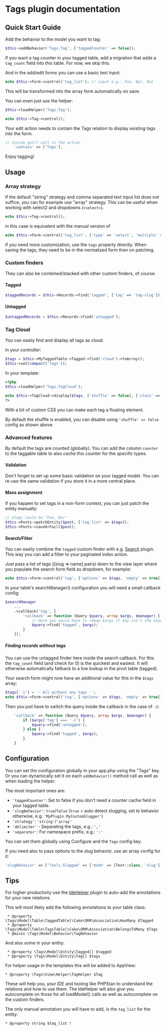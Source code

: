 # Tags plugin documentation

## Quick Start Guide

Add the behavior to the model you want to tag:

```php
$this->addBehavior('Tags.Tag', ['taggedCounter' => false]);
```
If you want a tag counter in your tagged table, add a migration that adds a `tag_count` field into this table.
For now, we skip this.

And in the add/edit forms you can use a basic text input:

```php
echo $this->Form->control('tag_list'); // input e.g.: Foo, Bar, Baz
```
This will be transformed into the array form automatically on save.

You can even just use the helper:

```php
$this->loadHelper('Tags.Tag');

echo $this->Tag->control();
```

Your edit action needs to contain the Tags relation to display existing tags into the form:
```php
// Inside get() call in the action
	'contain' => ['Tags'],
```

Enjoy tagging!

## Usage

### Array strategy
If the default "string" strategy and comma separated text input list does not suffice, you can for example use "array" strategy.
This can be useful when working with select2 and dropdowns (`<select>`).
```php
echo $this->Tag->control();
```
in this case is equivalent with the manual version of
```php
echo $this->Form->control('tag_list', ['type' => 'select', 'multiple' => true, 'options' => ..., 'val' => ...]);
```

If you need more customization, use the `tags` property directly. 
When saving the tags, they need to be in the normalized form then on patching.

### Custom finders
They can also be combined/stacked with other custom finders, of course.

#### Tagged
```php
$taggedRecords = $this->Records->find('tagged', ['tag' => 'tag-slug']);
```

#### Untagged
```php
$untaggedRecords = $this->Records->find('untagged');
```


### Tag Cloud
You can easily find and display all tags as cloud.

In your controller:
```php
$tags = $this->MyTaggedTable->Tagged->find('cloud')->toArray();
$this->set(compact('tags'));
```

In your template:
```php
<?php
$this->loadHelper('Tags.TagCloud');

echo $this->TagCloud->display($tags, ['shuffle' => false], ['class' => 'tag-cloud']);
?>
```

With a bit of custom CSS you can make each tag a floating element.

By default the shuffle is enabled, you can disable using `'shuffle' => false` config as shown above.

### Advanced features
By default the tags are counted (globally).
You can add the column `counter` to the taggable table to also cache this counter for the specific types.

#### Validation
Don't forget to set up some basic validation on your tagged model.
You can re-use the same validation if you store it in a more central place.

#### Mass assignment
If you happen to set tags in a non-form context, you can just patch the entity manually:
```php
// $tags could be "Foo, Bar"
$this->Posts->patchEntity($post, ['tag_list' => $tags]);
$this->Posts->saveOrFail($post);
```

#### Search/Filter

You can easily combine the `tagged` custom finder with e.g. [Search](https://github.com/FriendsOfCake/search) plugin.
This way you can add a filter to your paginated index action.

Just pass a list of tags ([slug => name] pairs) down to the view layer where you populate the search form field as dropdown, for example:
```php
echo $this->Form->control('tag', ['options' => $tags, 'empty' => true]);
```

In your table's searchManager() configuration you will need a small callback config:
```php
$searchManager
	...
	->callback('tag', [
		'callback' => function (Query $query, array $args, $manager) {
			// Here you would have to remap $args if key isn't the expected "tag"
			$query->find('tagged', $args);
		}
	]);
```

##### Finding records without tags
You can use the untagged finder here inside the search callback.
For this the `tag_count` field (and check for 0) is the quickest and easiest. It will otherwise
automatically fallback to a live lookup in the pivot table (tagged).

Your search form might now have an additional value for this in the `$tags` array:
```php
$tags['-1'] = '- All without any tags -';
echo $this->Form->control('tag', ['options' => $tags, 'empty' => true]);
```
Then you just have to switch the query inside the callback in the case of `-1`:
```php
	'callback' => function (Query $query, array $args, $manager) {
		if ($args['tag'] === '-1') {
			$query->find('untagged');
		} else {
			$query->find('tagged', $args);
		}
	}
```

## Configuration
You can set the configuration globally in your app.php using the "Tags" key.
Or you can dynamically set it on each `addBehavior()` method call as well as when loading the helper.

The most important ones are:

- `'taggedCounter'`: Set to false if you don't need a counter cache field in your tagged table.
- `'slugBehavior'`: `true`/`false` (`true` = auto detect slugging, set to behavior otherwise, e.g. `'MyPlugin.MyCustomSlugger'`)
- `'strategy'`: `'string'`/`'array'`
- `'delimiter'` - Separating the tags, e.g.: `','`
- `'separator'`: For namespace prefix, e.g.: `':'`

You can set them globally using Configure and the `Tags` config key.

If you need also to pass options to the slug behavior, use an array config for it:
```php
'slugBehavior' => ['Tools.Slugged' => ['mode' => [Text::class, 'slug'], ...],
```

## Tips

For higher productivity use the [IdeHelper](https://github.com/dereuromark/cakephp-ide-helper/) plugin to auto-add the annotations for your new relations.

This will most likely add the following annotations to your table class:
```
 * @property \Tags\Model\Table\TaggedTable|\Cake\ORM\Association\HasMany $Tagged
 * @property \Tags\Model\Table\TagsTable|\Cake\ORM\Association\BelongsToMany $Tags
 * @mixin \Tags\Model\Behavior\TagBehavior
```
And also some in your entity:
```
 * @property \Tags\Model\Entity\Tagged[] $tagged
 * @property \Tags\Model\Entity\Tag[] $tags
```

For helper usage in the templates this will be added to AppView:
```
* @property \Tags\View\Helper\TagHelper $Tag
```

These will help you, your IDE and tooling like PHPStan to understand the relations and how to use them.
The IdeHelper will also give you autocomplete on those for all loadModel() calls as well as autocomplete on the custom finders.

The only manual annotation you will have to add, is the `tag_list` for the entity:
```
* @property string $tag_list !
```
